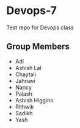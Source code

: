 # Devops-7
Test repo for Devops class

## Group Members
- Adi
- Ashish Lal
- Chaytali
- Jahnavi
- Nancy
- Palash
- Ashish Higgins
- Rithwik
- Sadikh
- Yash
